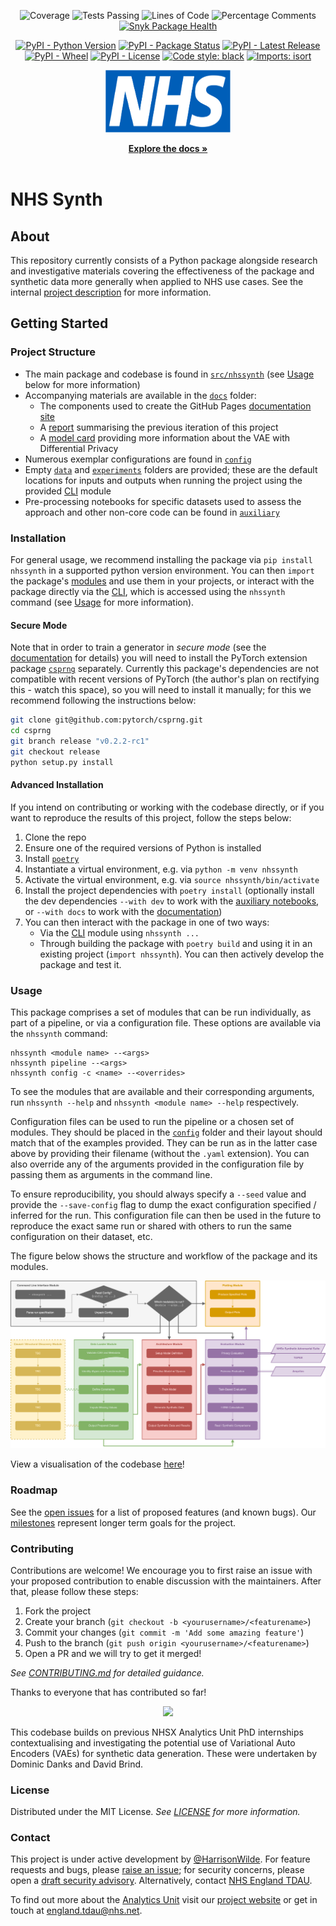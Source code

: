 <!-- PROJECT SHIELDS -->
<div align="center">

![Coverage](https://img.shields.io/endpoint?url=https://gist.githubusercontent.com/HarrisonWilde/1ab4eefed81ec381e29f7d4feb9856bc/raw/coverage.json)
![Tests Passing](https://img.shields.io/endpoint?url=https://gist.githubusercontent.com/HarrisonWilde/1ab4eefed81ec381e29f7d4feb9856bc/raw/tests.json)
![Lines of Code](https://img.shields.io/endpoint?url=https://gist.githubusercontent.com/HarrisonWilde/1ab4eefed81ec381e29f7d4feb9856bc/raw/loc.json)
![Percentage Comments](https://img.shields.io/endpoint?url=https://gist.githubusercontent.com/HarrisonWilde/1ab4eefed81ec381e29f7d4feb9856bc/raw/comments.json)
[![Snyk Package Health](https://snyk.io/advisor/python/nhssynth/badge.svg)](https://snyk.io/advisor/python/nhssynth)

</div>
<div align="center">

[![PyPI - Python Version](https://img.shields.io/pypi/pyversions/nhssynth)](https://www.python.org/downloads/release/python-3113/)
[![PyPI - Package Status](https://img.shields.io/pypi/status/nhssynth)](https://pypi.org/project/nhssynth/)
[![PyPI - Latest Release](https://img.shields.io/pypi/v/nhssynth)](https://pypi.org/project/nhssynth/)
[![PyPI - Wheel](https://img.shields.io/pypi/wheel/nhssynth)](https://pypi.org/project/nhssynth/)
[![PyPI - License](https://img.shields.io/pypi/l/nhssynth)](https://github.com/nhsx/nhssynth/blob/main/LICENSE)
[![Code style: black](https://img.shields.io/badge/code%20style-black-000000)](https://github.com/psf/black)
[![Imports: isort](https://img.shields.io/badge/%20imports-isort-%231674b1)](https://pycqa.github.io/isort/)

</div>

<!-- PROJECT LOGO -->
<div align="center">
  <a href="https://nhsx.github.io/NHSSynth">
    <img src="docs/assets/NHS.svg" alt="Logo" width="200" height="100">
  </a>
  <p align="center">
    <a href="https://nhsx.github.io/NHSSynth"><strong>Explore the docs »</strong></a>
    <br /><br />
  </p>
</div>

# NHS Synth

## About

This repository currently consists of a Python package alongside research and investigative materials covering the effectiveness of the package and synthetic data more generally when applied to NHS use cases. See the internal [project description](https://nhsx.github.io/nhsx-internship-projects/synthetic-data-exploration-vae/) for more information.

## Getting Started

### Project Structure

- The main package and codebase is found in [`src/nhssynth`](src/nhssynth/) (see [Usage](#usage) below for more information)
- Accompanying materials are available in the [`docs`](docs/) folder:
  - The components used to create the GitHub Pages [documentation site](https://nhsx.github.io/NHSSynth/)
  - A [report](docs/reports/report.pdf) summarising the previous iteration of this project
  - A [model card](docs/model_card.md) providing more information about the VAE with Differential Privacy
- Numerous exemplar configurations are found in [`config`](config/)
- Empty [`data`](data/) and [`experiments`](experiments/) folders are provided; these are the default locations for inputs and outputs when running the project using the provided [CLI](../src/nhssynth/cli/) module
- Pre-processing notebooks for specific datasets used to assess the approach and other non-core code can be found in [`auxiliary`](../auxiliary/)

### Installation

For general usage, we recommend installing the package via `pip install nhssynth` in a supported python version environment. You can then `import` the package's [modules](src/nhssynth/modules/) and use them in your projects, or interact with the package directly via the [CLI](src/nhssynth/cli/), which is accessed using the `nhssynth` command (see [Usage](#usage) for more information).

#### Secure Mode

Note that in order to train a generator in *secure mode* (see the [documentation](https://nhsx.github.io/NHSSynth/secure_mode/) for details) you will need to install the PyTorch extension package [`csprng`](https://github.com/pytorch/csprng) separately. Currently this package's dependencies are not compatible with recent versions of PyTorch (the author's plan on rectifying this - watch this space), so you will need to install it manually; for this we recommend following the instructions below:

```bash
git clone git@github.com:pytorch/csprng.git
cd csprng
git branch release "v0.2.2-rc1"
git checkout release
python setup.py install
```

#### Advanced Installation

If you intend on contributing or working with the codebase directly, or if you want to reproduce the results of this project, follow the steps below:

1. Clone the repo
2. Ensure one of the required versions of Python is installed
3. Install [`poetry`](https://python-poetry.org/docs/#installation)
4. Instantiate a virtual environment, e.g. via `python -m venv nhssynth`
3. Activate the virtual environment, e.g. via `source nhssynth/bin/activate`
4. Install the project dependencies with `poetry install` (optionally install the dev dependencies `--with dev` to work with the [auxiliary notebooks](auxiliary/), or `--with docs` to work with the [documentation](docs/))
5. You can then interact with the package in one of two ways:
    - Via the [CLI](src/nhssynth/cli/) module using `nhssynth ...`
    - Through building the package with `poetry build` and using it in an existing project (`import nhssynth`). You can then actively develop the package and test it.

### Usage

This package comprises a set of modules that can be run individually, as part of a pipeline, or via a configuration file. These options are available via the `nhssynth` command:

```
nhssynth <module name> --<args>
nhssynth pipeline --<args>
nhssynth config -c <name> --<overrides>
```

To see the modules that are available and their corresponding arguments, run `nhssynth --help` and `nhssynth <module name> --help` respectively.

Configuration files can be used to run the pipeline or a chosen set of modules. They should be placed in the [`config`](config/) folder and their layout should match that of the examples provided. They can be run as in the latter case above by providing their filename (without the `.yaml` extension). You can also override any of the arguments provided in the configuration file by passing them as arguments in the command line.

To ensure reproducibility, you should always specify a `--seed` value and provide the `--save-config` flag to dump the exact configuration specified / inferred for the run. This configuration file can then be used in the future to reproduce the exact same run or shared with others to run the same configuration on their dataset, etc.

The figure below shows the structure and workflow of the package and its modules.

![](docs/modules.png)

View a visualisation of the codebase [here](https://mango-dune-07a8b7110.1.azurestaticapps.net/?repo=nhsx%2Fnhssynth)!

### Roadmap

See the [open issues](https://github.com/nhsx/NHSSynth/issues) for a list of proposed features (and known bugs). Our [milestones](https://github.com/nhsx/NHSSynth/milestones) represent longer term goals for the project.

### Contributing

Contributions are welcome! We encourage you to first raise an issue with your proposed contribution to enable discussion with the maintainers. After that, please follow these steps:

1. Fork the project
2. Create your branch (`git checkout -b <yourusername>/<featurename>`)
3. Commit your changes (`git commit -m 'Add some amazing feature'`)
4. Push to the branch (`git push origin <yourusername>/<featurename>`)
5. Open a PR and we will try to get it merged!

_See [CONTRIBUTING.md](./CONTRIBUTING.md) for detailed guidance._

Thanks to everyone that has contributed so far!

<div align="center">
<a href="https://github.com/nhsx/nhssynth/graphs/contributors">
  <img src="https://contrib.rocks/image?repo=nhsx/nhssynth" />
</a>
</div>

This codebase builds on previous NHSX Analytics Unit PhD internships contextualising and investigating the potential use of Variational Auto Encoders (VAEs) for synthetic data generation. These were undertaken by Dominic Danks and David Brind.

### License

Distributed under the MIT License. _See [LICENSE](./LICENSE) for more information._

### Contact

This project is under active development by [@HarrisonWilde](https://github.com/HarrisonWilde). For feature requests and bugs, please [raise an issue](https://github.com/nhsx/NHSSynth/issues/new/choose); for security concerns, please open a [draft security advisory](https://github.com/nhsx/NHSSynth/security/advisories/new). Alternatively, contact [NHS England TDAU](mailto:england.tdau@nhs.net).

To find out more about the [Analytics Unit](https://www.nhsx.nhs.uk/key-tools-and-info/nhsx-analytics-unit/) visit our [project website](https://nhsx.github.io/AnalyticsUnit/projects.html) or get in touch at [england.tdau@nhs.net](mailto:england.tdau@nhs.net).

<!-- ### Acknowledgements -->

